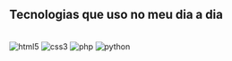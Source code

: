 ## Tecnologias que uso no meu dia a dia

<div style="display: inline-block;"><br/>
    <img align="center" src="https://img.shields.io/badge/HTML5-E34F26?style=for-the-badge&logo=html5&logoColor=white" alt="html5"/>
    <img align="center" src="https://img.shields.io/badge/CSS3-1572B6?style=for-the-badge&logo=css3&logoColor=white" alt="css3"/>
    <img align="center" src="https://img.shields.io/badge/PHP-777BB4?style=for-the-badge&logo=php&logoColor=white" alt="php"/>
    <img align="center" src="https://img.shields.io/badge/Python-3776AB?style=for-the-badge&logo=python&logoColor=white" alt="python"/>
</div>
